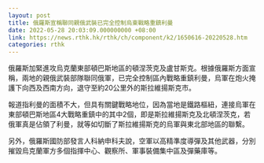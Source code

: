 ```yaml
---
layout: post
title: 俄羅斯宣稱聯同親俄武裝已完全控制烏東戰略重鎮利曼
date: 2022-05-28 20:03:09.000000000 +08:00
link: https://news.rthk.hk/rthk/ch/component/k2/1650616-20220528.htm
categories: rthk
---
```


俄羅斯加緊進攻烏克蘭東部頓巴斯地區的頓涅茨克及盧甘斯克。根據俄羅斯方面宣稱，兩地的親俄武裝部隊聯同俄軍，已完全控制區內戰略重鎮利曼，烏軍在炮火掩護下向西及西南方向，退守至約20公里外的斯拉維揚斯克市。

報道指利曼的面積不大，但具有關鍵戰略地位，因為當地是鐵路樞紐，連接烏軍在東部頓巴斯地區4大戰略重鎮中的其中2個，即是斯拉維揚斯克及北頓涅茨克，若俄軍真是佔領了利曼，就等如切斷了斯拉維揚斯克的烏軍與東北部地區的聯繫。

另外，俄羅斯國防部發言人科納申科夫說，空軍以高精準度導彈及其他武器，分別摧毀烏克蘭軍方多個指揮中心、觀察所、軍事裝備集中區及彈藥庫等。
